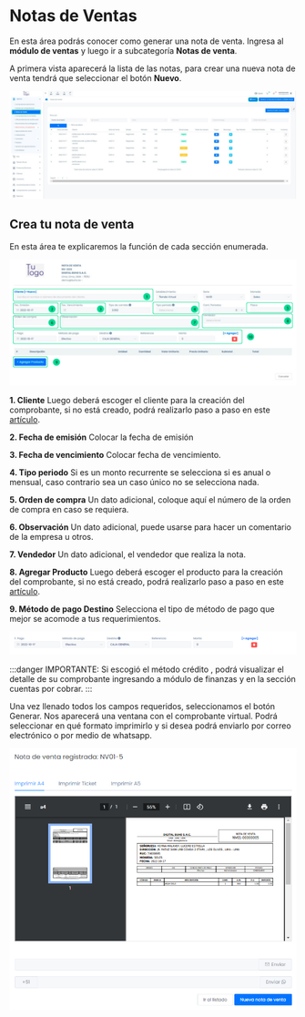 # Notas de Ventas

En esta área podrás conocer como generar una nota de venta.
Ingresa al **módulo de ventas** y luego ir a subcategoría **Notas de venta**.

A primera vista aparecerá la lista de las notas, para crear una nueva nota de venta tendrá que seleccionar el botón **Nuevo**.

![Alt text](img/1_nota_inicio.jpg)

## Crea tu nota de venta

En esta área te explicaremos la función de cada sección enumerada.

![Alt text](img/Nota-de-venta2.jpg)

**1. Cliente**
Luego deberá escoger el cliente para la creación del comprobante, si no está creado, podrá realizarlo paso a paso en este [artículo](#).

**2. Fecha de emisión**
Colocar la fecha de emisión

**3. Fecha de vencimiento**
Colocar fecha de vencimiento.

**4. Tipo periodo**
Si es un monto recurrente se selecciona si es anual o mensual, caso contrario sea un caso único no se selecciona nada.

**5. Orden de compra**
Un dato adicional, coloque aquí el número de la orden de compra en caso se requiera.

**6. Observación**
Un dato adicional, puede usarse para hacer un comentario de la empresa u otros.

**7. Vendedor**
Un dato adicional, el vendedor que realiza la nota. 

**8. Agregar Producto**
Luego deberá escoger el producto para la creación del comprobante, si no está creado, podrá realizarlo paso a paso en este [artículo](#).

**9. Método de pago Destino**
Selecciona el tipo de método de pago que mejor se acomode a tus requerimientos.

![Alt text](img/Nota-de-venta10.png)

:::danger IMPORTANTE:
Si escogió el método crédito , podrá visualizar el detalle de su comprobante ingresando a módulo de finanzas y en la sección cuentas por cobrar.
:::

Una vez llenado todos los campos requeridos, seleccionamos el botón Generar. Nos aparecerá una ventana con el comprobante virtual. Podrá seleccionar en qué formato imprimirlo y si desea podrá enviarlo por correo electrónico o por medio de whatsapp.

![Alt text](img/Nota-de-venta8.png)
